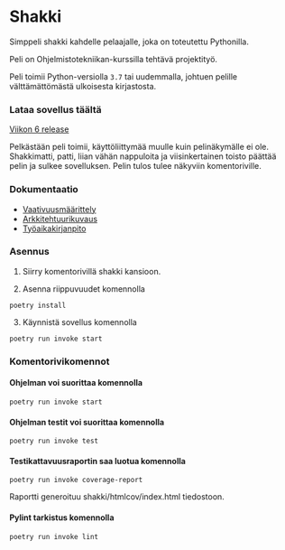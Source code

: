 # Shakki

Simppeli shakki kahdelle pelaajalle, joka on toteutettu Pythonilla.

Peli on Ohjelmistotekniikan-kurssilla tehtävä projektityö.

Peli toimii Python-versiolla `3.7` tai uudemmalla, johtuen pelille välttämättömästä ulkoisesta kirjastosta.

### Lataa sovellus täältä

[Viikon 6 release](https://github.com/ItsTuukka/ot-harjoitusty-/releases/tag/viikko6)

Pelkästään peli toimii, käyttöliittymää muulle kuin pelinäkymälle ei ole.
Shakkimatti, patti, liian vähän nappuloita ja viisinkertainen toisto päättää pelin ja sulkee sovelluksen.
Pelin tulos tulee näkyviin komentoriville.

### Dokumentaatio

- [Vaativuusmäärittely](https://github.com/ItsTuukka/ot-harjoitusty-/blob/master/dokumentaatio/vaatimuusm%C3%A4%C3%A4rittely.md)
- [Arkkitehtuurikuvaus](https://github.com/ItsTuukka/ot-harjoitusty-/blob/master/dokumentaatio/arkkitehtuuri.md)
- [Työaikakirjanpito](https://github.com/ItsTuukka/ot-harjoitusty-/blob/master/dokumentaatio/ty%C3%B6aikakirjanpito.md)

### Asennus

1. Siirry komentorivillä shakki kansioon.

2. Asenna riippuvuudet komennolla

```
poetry install
```

3. Käynnistä sovellus komennolla

```
poetry run invoke start
```

### Komentorivikomennot

#### Ohjelman voi suorittaa komennolla

```
poetry run invoke start
```

#### Ohjelman testit voi suorittaa komennolla

```
poetry run invoke test
```

#### Testikattavuusraportin saa luotua komennolla

```
poetry run invoke coverage-report
```

Raportti generoituu shakki/htmlcov/index.html tiedostoon.

#### Pylint tarkistus komennolla

```
poetry run invoke lint
```
